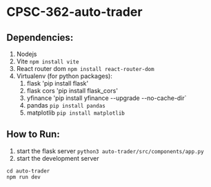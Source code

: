 # CPSC-362-auto-trader

## Dependencies:
1. Nodejs
2. Vite `npm install vite`
3. React router dom `npm install react-router-dom`
4. Virtualenv (for python packages):
    1. flask 'pip install flask'
    2. flask cors 'pip install flask_cors'
    3. yfinance 'pip install yfinance --upgrade --no-cache-dir`
    4. pandas `pip install pandas`
    5. matplotlib `pip install matplotlib`

## How to Run:
1. start the flask server 
```python3 auto-trader/src/components/app.py```
2. start the development server 
```
cd auto-trader
npm run dev
```
